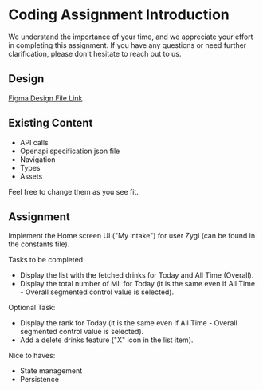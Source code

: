 # Coding Assignment Introduction

We understand the importance of your time, and we appreciate your effort in completing this assignment. If you have any questions or need further clarification, please don't hesitate to reach out to us.

## Design

[Figma Design File Link](https://www.figma.com/file/DGP5OkbBtidn7VSpZkUJFI/Project-Hydratey?type=design&node-id=0%3A1&t=SOXR6nq83d3p6VbE-1)

## Existing Content

- API calls
- Openapi specification json file
- Navigation
- Types
- Assets

Feel free to change them as you see fit.

## Assignment

Implement the Home screen UI ("My intake") for user Zygi (can be found in the constants file).

Tasks to be completed:

- Display the list with the fetched drinks for Today and All Time (Overall).
- Display the total number of ML for Today (it is the same even if All Time - Overall segmented control value is selected).

Optional Task:

- Display the rank for Today (it is the same even if All Time - Overall segmented control value is selected).
- Add a delete drinks feature ("X" icon in the list item).

Nice to haves:

- State management
- Persistence
